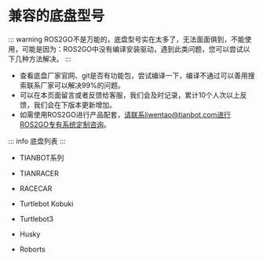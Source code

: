 # 兼容的底盘型号

::: warning
ROS2GO不是万能的，底盘型号实在太多了，无法面面俱到，不能使用，可能是因为：ROS2GO中没有编译安装驱动，遇到此类问题，您可以尝试以下几种方法解决。
:::

- 查看底盘厂家官网、git是否有功能包，尝试编译一下，编译不通过可以善用搜索联系厂家可以解决99%的问题。
- 可以在本页面留言或者反馈给客服，我们会及时记录，累计10个人次以上反馈，我们会在下版本更新增加。
- 如需使用ROS2GO进行产品配套，请联系liwentao@tianbot.com进行ROS2GO专有系统定制咨询。

::: info
底盘列表
:::

- TIANBOT系列

- TIANRACER

- RACECAR

- Turtlebot Kobuki

- Turtlebot3

- Husky

- Roborts